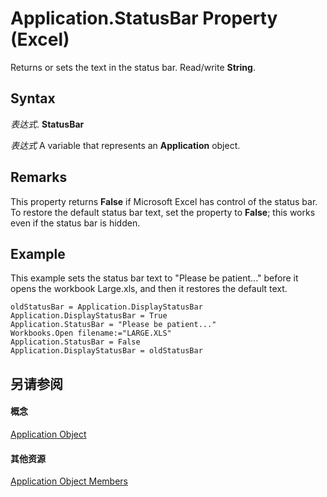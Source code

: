 
# Application.StatusBar Property (Excel)

Returns or sets the text in the status bar. Read/write  **String**.


## Syntax

 _表达式_. **StatusBar**

 _表达式_ A variable that represents an **Application** object.


## Remarks

This property returns  **False** if Microsoft Excel has control of the status bar. To restore the default status bar text, set the property to **False**; this works even if the status bar is hidden.


## Example

This example sets the status bar text to "Please be patient..." before it opens the workbook Large.xls, and then it restores the default text.


```
oldStatusBar = Application.DisplayStatusBar 
Application.DisplayStatusBar = True 
Application.StatusBar = "Please be patient..." 
Workbooks.Open filename:="LARGE.XLS" 
Application.StatusBar = False 
Application.DisplayStatusBar = oldStatusBar
```


## 另请参阅


#### 概念


[Application Object](19b73597-5cf9-4f56-8227-b5211f657f6f.md)
#### 其他资源


[Application Object Members](http://msdn.microsoft.com/library/4cb9ca42-8d07-cc9c-2d80-4eb9a5921e1e%28Office.15%29.aspx)